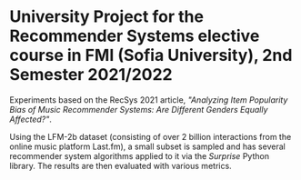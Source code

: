 # University Project for the Recommender Systems elective course in FMI (Sofia University), 2nd Semester 2021/2022

Experiments based on the RecSys 2021 article, *"Analyzing Item Popularity Bias of Music Recommender Systems: Are Different Genders Equally Affected?"*.

Using the LFM-2b dataset (consisting of over 2 billion interactions from the online music platform Last.fm), a small subset is sampled and has several recommender system algorithms applied to it via the *Surprise* Python library.
The results are then evaluated with various metrics.
